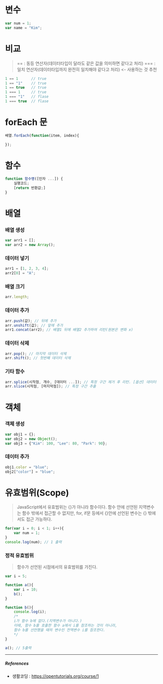 # 변수

```javascript
var num = 1;
var name = "Kim";
```



# 비교

> == : 동등 연산자(데이터타입이 달라도 같은 값을 의미하면 같다고 처리)
> === : 일치 연산자(데이터타입까지 완전히 일치해야 같다고 처리) <- 사용하는 것 추천

```javascript
1 == 1 		// true
1 == "1" 	// true
1 == true 	// true
1 === 1 	// true
1 === "1" 	// flase
1 === true 	// flase
```



# forEach 문

```javascript
배열.forEach(function(item, index){
    
});
```



# 함수

```javascript
function 함수명([인자 ...]) {
	실행코드;
	[return 반환값;]
}
```



# 배열

### 배열 생성

```javascript
var arr1 = [];
var arr2 = new Array();
```

### 데이터 넣기

```javascript
arr1 = [1, 2, 3, 4];
arr2[0] = "A";
```

### 배열 크기

```javascript
arr.length;
```

### 데이터 추가

```javascript
arr.push(값); // 뒤에 추가
arr.unshift(값); // 앞에 추가
arr1.concat(arr2); // 배열1 뒤에 배열2 추가하여 리턴(원본은 변화 x)
```

### 데이터 삭제

```javascript
arr.pop(); // 마지막 데이터 삭제
arr.shift(); // 첫번째 데이터 삭제
```

### 기타 함수

```javascript
arr.splice(시작점, 개수, [데이터 ...]); // 특정 구간 제거 후 리턴. [옵션] 데이터 추가
arr.slice(시작점, [마지막점]); // 특정 구간 추출
```



# 객체

### 객체 생성

```javascript
var obj1 = {};
var obj2 = new Object();
var obj3 = {"Kim": 100, "Lee": 80, "Park": 90};
```

### 데이터 추가

```javascript
obj1.color = "blue";
obj2["color"] = "blue";
```



# 유효범위(Scope)

> JavaScript에서 유효범위는 {}가 아니라 함수이다.
> 함수 안에 선언된 지역변수는 함수 밖에서 접근할 수 없지만,
> for, if문 등에서 {}안에 선언된 변수는 {} 밖에서도 접근 가능하다.

```javascript
for(var i = 0; i < 1; i++){
	var num = 1;
}
console.log(num); // 1 출력
```



### 정적 유효범위 

> 함수가 선언된 시점에서의 유효범위를 가진다.

```javascript
var i = 5;

function a(){
    var i = 10;
    b();
}

function b(){
    console.log(i);
	/*
	i가 함수 b에 없다.(지역변수가 아니다.)
	이때, 함수 b를 호출한 함수 a에서 i를 참조하는 것이 아니라,
	함수 b를 선언했을 때의 변수인 전역변수 i를 참조한다.
	*/
}

a(); // 5출력
```



------

##### References

- 생활코딩 : https://opentutorials.org/course/1